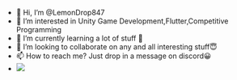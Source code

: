 - 👋 Hi, I’m @LemonDrop847
- 👀 I’m interested in Unity Game Development,Flutter,Competitive Programming
- 🌱 I’m currently learning a lot of stuff 🐣
- 💞️ I’m looking to collaborate on any and all interesting stuff😇
- 📫 How to reach me? Just drop in a message on discord😀
- ![](https://komarev.com/ghpvc/?username=LemonDrop847&color=blueviolet&style=for-the-badge&label=Visitors+Here)
<!---
LemonDrop847/LemonDrop847 is a ✨ special ✨ repository because its `README.md` (this file) appears on your GitHub profile.
You can click the Preview link to take a look at your changes.
--->
